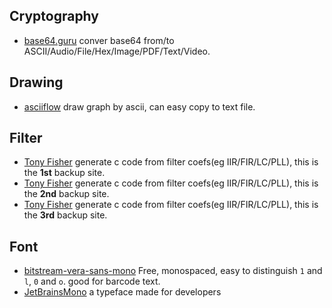 ## Cryptography
- [base64.guru](http://base64.guru) conver base64 from/to ASCII/Audio/File/Hex/Image/PDF/Text/Video.

## Drawing
- [asciiflow](https://asciiflow.com) draw graph by ascii, can easy copy to text file.

## Filter
- [Tony Fisher](http://www.piclist.com/techref/uk/ac/york/cs/www-users/http/~fisher/index.htm) generate c code from filter coefs(eg IIR/FIR/LC/PLL), this is the **1st** backup site.
- [Tony Fisher](http://www.massmind.org/techref/uk/ac/york/cs/www-users/http/~fisher/index.htm) generate c code from filter coefs(eg IIR/FIR/LC/PLL), this is the **2nd** backup site.
- [Tony Fisher](https://www.anteeo.se/fisher/mkfilter/) generate c code from filter coefs(eg IIR/FIR/LC/PLL), this is the **3rd** backup site.

## Font
- [bitstream-vera-sans-mono](https://www.dafont.com/bitstream-vera-mono.font) Free, monospaced, easy to distinguish `1` and `l`, `0` and `o`. good for barcode text.
- [JetBrainsMono](https://github.com/JetBrains/JetBrainsMono) a typeface made for developers